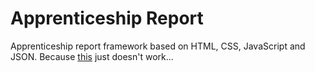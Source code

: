 # Apprenticeship Report
Apprenticeship report framework based on HTML, CSS, JavaScript and JSON.
Because [this](https://www.hk24.de/aus_und_weiterbildung/ausbildungsberatung/tipps_zur_ausbildung/ausbildungsnachweise/1154076) just doesn't work...

